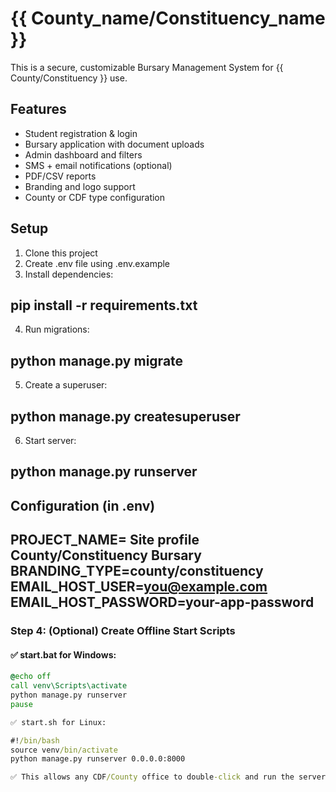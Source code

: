 # {{ County_name/Constituency_name }}

This is a secure, customizable Bursary Management System for {{ County/Constituency }} use.

## Features

- Student registration & login
- Bursary application with document uploads
- Admin dashboard and filters
- SMS + email notifications (optional)
- PDF/CSV reports
- Branding and logo support
- County or CDF type configuration

## Setup

1. Clone this project
2. Create .env file using .env.example
3. Install dependencies:


## pip install -r requirements.txt

4. Run migrations:

## python manage.py migrate

5. Create a superuser:

## python manage.py createsuperuser

6. Start server:

## python manage.py runserver


## Configuration (in .env)

## PROJECT_NAME= Site profile County/Constituency Bursary BRANDING_TYPE=county/constituency EMAIL_HOST_USER=you@example.com EMAIL_HOST_PASSWORD=your-app-password



###  Step 4: (Optional) Create Offline Start Scripts

#### ✅ start.bat for Windows:

```bat
@echo off
call venv\Scripts\activate
python manage.py runserver
pause

✅ start.sh for Linux:

#!/bin/bash
source venv/bin/activate
python manage.py runserver 0.0.0.0:8000

✅ This allows any CDF/County office to double-click and run the server locally.
